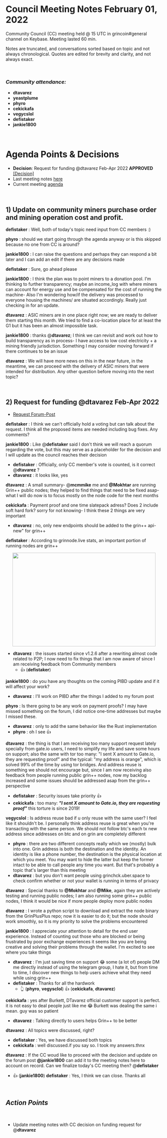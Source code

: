  # Council Meeting Notes February 01, 2022

 Community Council (CC) meeting held @ 15 UTC in grincoin#general channel on Keybase. Meeting lasted 60 min.

Notes are truncated, and conversations sorted based on topic and not always chronological. Quotes are edited for brevity and clarity, and not always exact.

<br/>

### _Community attendance:_

* __dtavarez__
* __yeastplume__
* __phyro__
* __cekickafa__
* __vegycslol__ 
* __defistaker__
* __jankie1800__ 

</br>

# Agenda Points & Decisions

* __Decision__: Request for funding @dtavarez Feb-Apr 2022 **APPROVED** [[Decision]](https://github.com/grincc/agenda/blob/main/notes/02-15-2022-council-meeting-notes.md#1-david-tavarezs-funding-request-for-february-april-was-approved-by-a-formal-council-voteforum-request) 
* Last meeting notes [here](https://github.com/grincc/agenda/blob/main/notes/18-01-2022-council-meeting-notes.md)
* Current meeting [agenda](https://github.com/grincc/agenda/issues/36)


</br>

## 1) Update on community miners purchase order and mining operation cost and profit.

__defistaker__ : Well, both of today's topic need input from CC members :)

__phyro__ : should we start going through the agenda anyway or is this skipped because no one from CC is around?

__jankie1800__ : I can raise the questions and perhaps they can respond a bit later and I can add an edit if there are any decisions made

__defistaker__ : Sure, go ahead please

__jankie1800__ : I think the plan was to point miners to a donation pool. I'm thinking to further transparency; maybe an income_log with where miners can account for energy use and be compensated for the cost of running the machine- Also I'm wondering how/if the delivery was processed to everyone housing the machines/ are situated accordingly. Really just checking in for an update.

__dtavarez__ : ASIC miners are in one place right now; we are ready to deliver them starting this month. We tried to find a co-location place for at least the G1 but it has been an almost impossible task.

__jankie1800__ : thanks @__dtavarez__; I think we can revisit and work out how to build transparency as in process- I have access to low cost electricity + a mining friendly jurisdiction. Something I may consider moving forward if there continues to be an issue

__dtavarez__ : We will have more news on this in the near future, in the meantime, we can proceed with the delivery of ASIC miners that were intended for distribution. Any other question before moving into the next topic?

</br>

## 2) Request for funding @dtavarez Feb-Apr 2022 
- [Request Forum-Post](https://forum.grin.mw/t/request-for-funding-davidtavarez-feb-apr-2022/9518)


__defistaker__ : I think we can't officially hold a voting but can talk about the request. I think all the proposed items are needed including bug fixes. Any comments?

__jankie1800__ : Like @__defistaker__ said I don't think we will reach a quorum regarding the vote, but this may serve as a placeholder for the decision and I will update as the council reaches their decision
 * __defistaker__ : Officially, only CC member's vote is counted, is it correct @__dtavarez__ ?
 * __dtavarez__ : it looks like, yes

__dtavarez__ : A small summary- @__mcmmike__ me and __@Mokhtar__ are running Grin++ public nodes; they helped to find things that need to be fixed asap- what I will do now is to focus mostly on the node code for the next months

__cekickafa__ : Payment proof and one time slatepack adress? Does 2 include soft hard fork? sorry for not knowing- I think these 2 things are very important
* __dtavarez__ : no, only new endpoints should be added to the grin++ api- new" for grin++ 
 
__defistaker__ : According to grinnode.live stats, an important portion of running nodes are grin++ 

<p align="center">
  <img width="460" height="300" src="https://u.teknik.io/OJzsx.png">
</p>

* __dtavarez__ : the issues started since v1.2.6 after a rewriting almost code related to P2P; I now need to fix things that I am now aware of since I am receiving feedback from Community members
  *  :+1: (__defistaker__) 
 
__jankie1800__ : do you have any thoughts on the coming PIBD update and if it will affect your work?
* __dtavarez__ : I'll work on PIBD after the things I added to my forum post
    
__phyro__ : Is there going to be any work on payment proofs? I may have missed something on the forum, I did notice one-time addresses but maybe I missed these.
* __dtavarez__ : only to add the same behavior like the Rust implementation
* __phyro__ : oh I see :+1: 
    
__dtavarez__ : the thing is that I am receiving too many support request lately specially from gate.io users, I need to simplify my life and save some hours on support; also the same with tor
too many: "I sent X amount to Gate.io, they are requesting proof" and the typical: "my address is orange", which is solved 99% of the time by using tor bridges. And address reuse is something we should not encourage but, since I am now receiving also feedback from people running public grin++ nodes, now my backlog increased and some issues should be addressed asap from the grin++ perspective
* __defistaker__ : Security issues take priority :+1: 
* __cekickafa__ : too many: ***"I sent X amount to Gate.io, they are requesting proof"*** this torture is since 2019!

__vegycslol__ : Is address reuse bad if u only reuse with the same user? I feel like it shouldn't be. I personally think address reuse is great when you're transacting with the same person. We should not follow btc's each tx new address since addresses on btc and on grin are completely different
* __phyro__ : there are two different concepts really which we (mostly) bulk into one. Grin address is both the destination and the identity. An identity is like a phone number, the destination is the physical location at which you meet. You may want to hide the latter but keep the former intact to be able to call people any time you want. But that's probably a topic that's larger than this meeting
* __dtavarez__ : but you don't want people using grinchck.uber.space to check confirm whether or not your wallet is running in terms of privacy
     
__dtavarez__ : Special thanks to __@Mokhtar__ and __@Mike__, again they are actively testing and running public nodes; I am also running some grin++ public nodes, I think it would be nice if more people deploy more public nodes

__dtavarez__ : I wrote a python script to download and extract the node binary from the GrinPlusPlus repo; now it is easier to do it; but the node should work smoothly, so it is my priority to solve the problems encountered

__jankie1800__ : I appreciate your attention to detail for the end user experience. Instead of counting out those who are blocked or being frustrated by poor exchange experiences it seems like you are being creative and solving their problems through the wallet. I'm excited to see where you take things
* __dtavarez__ : I'm just saving time on support 😂 some (a lot of) people DM me directly instead of using the telegram group, I hate it, but from time to time, I discover new things to help users achieve what they need while using grin++
* __defistaker__ : Thanks for all the hardwork
  * 👆 (__phyro__, __vegysclol__) 👍 (__cekickafa__, __dtavarez__)  
        
__cekickafa__ : yes after Burkett, DTavarez official customer support is perfect. it is not easy to deal people just like me 😂  Burkett was dealing the same i mean. guy was so patient
* __dtavarez__ : Talking directly to users helps Grin++ to be better
    
__dtavarez__ : All topics were discussed, right?
* __defistaker__ : Yes, we have discussed both topics 
* __cekickafa__ : well discussed.if you say so. I took my answers.thnx
    
__dtavarez__ : If the CC woud like to proceed with the decision and update on the forum post __@jankie1800__ can add it to the meeting notes here to account on record. Can we finalize today's CC meeting then? @__defistaker__ 
* 👍 (__jankie1800__)
__defistaker__ : Yes, I think we can close. Thanks all 

</br>

## *Action Points*
</br>

* Update meeting notes with CC decision on funding request for @__dtavarez__



